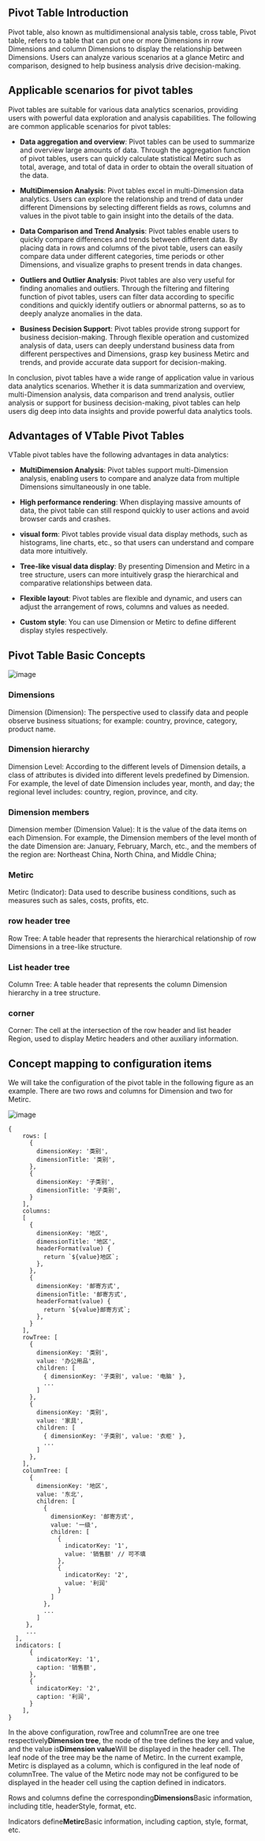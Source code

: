 ## Pivot Table Introduction

Pivot table, also known as multidimensional analysis table, cross table, Pivot table, refers to a table that can put one or more Dimensions in row Dimensions and column Dimensions to display the relationship between Dimensions. Users can analyze various scenarios at a glance Metirc and comparison, designed to help business analysis drive decision-making.

## Applicable scenarios for pivot tables

Pivot tables are suitable for various data analytics scenarios, providing users with powerful data exploration and analysis capabilities. The following are common applicable scenarios for pivot tables:

*   **Data aggregation and overview**: Pivot tables can be used to summarize and overview large amounts of data. Through the aggregation function of pivot tables, users can quickly calculate statistical Metirc such as total, average, and total of data in order to obtain the overall situation of the data.

*   **MultiDimension Analysis**: Pivot tables excel in multi-Dimension data analytics. Users can explore the relationship and trend of data under different Dimensions by selecting different fields as rows, columns and values in the pivot table to gain insight into the details of the data.

*   **Data Comparison and Trend Analysis**: Pivot tables enable users to quickly compare differences and trends between different data. By placing data in rows and columns of the pivot table, users can easily compare data under different categories, time periods or other Dimensions, and visualize graphs to present trends in data changes.

*   **Outliers and Outlier Analysis**: Pivot tables are also very useful for finding anomalies and outliers. Through the filtering and filtering function of pivot tables, users can filter data according to specific conditions and quickly identify outliers or abnormal patterns, so as to deeply analyze anomalies in the data.

*   **Business Decision Support**: Pivot tables provide strong support for business decision-making. Through flexible operation and customized analysis of data, users can deeply understand business data from different perspectives and Dimensions, grasp key business Metirc and trends, and provide accurate data support for decision-making.

In conclusion, pivot tables have a wide range of application value in various data analytics scenarios. Whether it is data summarization and overview, multi-Dimension analysis, data comparison and trend analysis, outlier analysis or support for business decision-making, pivot tables can help users dig deep into data insights and provide powerful data analytics tools.

## Advantages of VTable Pivot Tables

VTable pivot tables have the following advantages in data analytics:

*   **MultiDimension Analysis**: Pivot tables support multi-Dimension analysis, enabling users to compare and analyze data from multiple Dimensions simultaneously in one table.

*   **High performance rendering**: When displaying massive amounts of data, the pivot table can still respond quickly to user actions and avoid browser cards and crashes.

*   **visual form**: Pivot tables provide visual data display methods, such as histograms, line charts, etc., so that users can understand and compare data more intuitively.

*   **Tree-like visual data display**: By presenting Dimension and Metirc in a tree structure, users can more intuitively grasp the hierarchical and comparative relationships between data.

*   **Flexible layout**: Pivot tables are flexible and dynamic, and users can adjust the arrangement of rows, columns and values as needed.

*   **Custom style**: You can use Dimension or Metirc to define different display styles respectively.

## Pivot Table Basic Concepts

![image](https://lf9-dp-fe-cms-tos.byteorg.com/obj/bit-cloud/4f62a673241122408f7245401.png)

### Dimensions

Dimension (Dimension): The perspective used to classify data and people observe business situations; for example: country, province, category, product name.

### Dimension hierarchy

Dimension Level: According to the different levels of Dimension details, a class of attributes is divided into different levels predefined by Dimension. For example, the level of date Dimension includes year, month, and day; the regional level includes: country, region, province, and city.

### Dimension members

Dimension member (Dimension Value): It is the value of the data items on each Dimension. For example, the Dimension members of the level month of the date Dimension are: January, February, March, etc., and the members of the region are: Northeast China, North China, and Middle China;

### Metirc

Metirc (Indicator): Data used to describe business conditions, such as measures such as sales, costs, profits, etc.

### row header tree

Row Tree: A table header that represents the hierarchical relationship of row Dimensions in a tree-like structure.

### List header tree

Column Tree: A table header that represents the column Dimension hierarchy in a tree structure.

### corner

Corner: The cell at the intersection of the row header and list header Region, used to display Metirc headers and other auxiliary information.

## Concept mapping to configuration items

We will take the configuration of the pivot table in the following figure as an example. There are two rows and columns for Dimension and two for Metirc.

![image](https://lf9-dp-fe-cms-tos.byteorg.com/obj/bit-cloud/eb08aeafba39ab34c8a08c60c.jpeg)

    {
        rows: [
          {
            dimensionKey: '类别',
            dimensionTitle: '类别',
          },
          {
            dimensionKey: '子类别',
            dimensionTitle: '子类别',
          }
        ],
        columns: 
        [
          {
            dimensionKey: '地区',
            dimensionTitle: '地区',
            headerFormat(value) {
              return `${value}地区`;
            },
          },
          {
            dimensionKey: '邮寄方式',
            dimensionTitle: '邮寄方式',
            headerFormat(value) {
              return `${value}邮寄方式`;
            },
          }
        ],
        rowTree: [
          {
            dimensionKey: '类别',
            value: '办公用品',
            children: [
              { dimensionKey: '子类别', value: '电脑' },
              ...
            ]
          },
          {
            dimensionKey: '类别',
            value: '家具',
            children: [
              { dimensionKey: '子类别', value: '衣柜' },
              ...
            ]
          },
        ],
        columnTree: [
          {
            dimensionKey: '地区',
            value: '东北',
            children: [
              {
                dimensionKey: '邮寄方式',
                value: '一级',
                children: [
                  {
                    indicatorKey: '1',
                    value: '销售额' // 可不填
                  },
                  {
                    indicatorKey: '2',
                    value: '利润'
                  }
                ]
              },
              ...
            ]
         },
         ...
      ],
      indicators: [
          {
            indicatorKey: '1',
            caption: '销售额',
          },
          {
            indicatorKey: '2',
            caption: '利润',
          }
        ],
    }

In the above configuration, rowTree and columnTree are one tree respectively**Dimension tree**, the node of the tree defines the key and value, and the value is**Dimension value**Will be displayed in the header cell. The leaf node of the tree may be the name of Metirc. In the current example, Metirc is displayed as a column, which is configured in the leaf node of columnTree. The value of the Metirc node may not be configured to be displayed in the header cell using the caption defined in indicators.

Rows and columns define the corresponding**Dimensions**Basic information, including title, headerStyle, format, etc.

Indicators define**Metirc**Basic information, including caption, style, format, etc.
